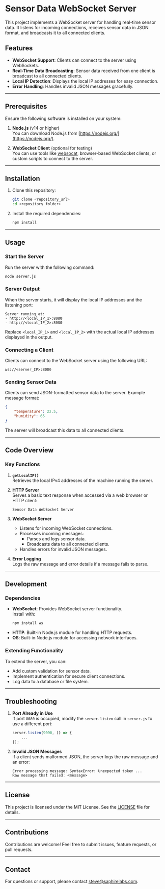 # Sensor Data WebSocket Server

This project implements a WebSocket server for handling real-time sensor data. It listens for incoming connections, receives sensor data in JSON format, and broadcasts it to all connected clients.

## Features

- **WebSocket Support**: Clients can connect to the server using WebSockets.
- **Real-Time Data Broadcasting**: Sensor data received from one client is broadcast to all connected clients.
- **Local IP Detection**: Displays the local IP addresses for easy connection.
- **Error Handling**: Handles invalid JSON messages gracefully.

---

## Prerequisites

Ensure the following software is installed on your system:

1. **Node.js** (v14 or higher)  
   You can download Node.js from [https://nodejs.org/](https://nodejs.org/).

2. **WebSocket Client** (optional for testing)  
   You can use tools like [websocat](https://github.com/vi/websocat), browser-based WebSocket clients, or custom scripts to connect to the server.

---

## Installation

1. Clone this repository:

   ```bash
   git clone <repository_url>
   cd <repository_folder>
   ```

2. Install the required dependencies:
   ```bash
   npm install
   ```

---

## Usage

### Start the Server

Run the server with the following command:

```bash
node server.js
```

### Server Output

When the server starts, it will display the local IP addresses and the listening port:

```
Server running at:
- http://<local_IP_1>:8080
- http://<local_IP_2>:8080
```

Replace `<local_IP_1>` and `<local_IP_2>` with the actual local IP addresses displayed in the output.

### Connecting a Client

Clients can connect to the WebSocket server using the following URL:

```
ws://<server_IP>:8080
```

### Sending Sensor Data

Clients can send JSON-formatted sensor data to the server. Example message format:

```json
{
	"temperature": 22.5,
	"humidity": 65
}
```

The server will broadcast this data to all connected clients.

---

## Code Overview

### Key Functions

1. **`getLocalIP()`**  
   Retrieves the local IPv4 addresses of the machine running the server.

2. **HTTP Server**  
   Serves a basic text response when accessed via a web browser or HTTP client:

   ```
   Sensor Data WebSocket Server
   ```

3. **WebSocket Server**

   - Listens for incoming WebSocket connections.
   - Processes incoming messages:
     - Parses and logs sensor data.
     - Broadcasts data to all connected clients.
   - Handles errors for invalid JSON messages.

4. **Error Logging**  
   Logs the raw message and error details if a message fails to parse.

---

## Development

### Dependencies

- **WebSocket**: Provides WebSocket server functionality.  
  Install with:
  ```bash
  npm install ws
  ```
- **HTTP**: Built-in Node.js module for handling HTTP requests.
- **OS**: Built-in Node.js module for accessing network interfaces.

### Extending Functionality

To extend the server, you can:

- Add custom validation for sensor data.
- Implement authentication for secure client connections.
- Log data to a database or file system.

---

## Troubleshooting

1. **Port Already in Use**  
   If port `8080` is occupied, modify the `server.listen` call in `server.js` to use a different port:

   ```javascript
   server.listen(9090, () => {
       ...
   });
   ```

2. **Invalid JSON Messages**  
   If a client sends malformed JSON, the server logs the raw message and an error:
   ```
   Error processing message: SyntaxError: Unexpected token ...
   Raw message that failed: <message>
   ```

---

## License

This project is licensed under the MIT License. See the [LICENSE](LICENSE) file for details.

---

## Contributions

Contributions are welcome! Feel free to submit issues, feature requests, or pull requests.

---

## Contact

For questions or support, please contact [steve@saphirelabs.com](steve@saphirelabs.com).
